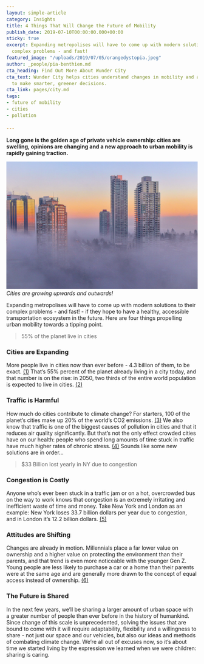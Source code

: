 ```yaml
---
layout: simple-article
category: Insights
title: 4 Things That Will Change the Future of Mobility
publish_date: 2019-07-10T00:00:00.000+00:00
sticky: true
excerpt: Expanding metropolises will have to come up with modern solutions to their
  complex problems - and fast!
featured_image: "/uploads/2019/07/05/orangedystopia.jpeg"
author: _people/pia-benthien.md
cta_heading: Find Out More About Wunder City
cta_text: Wunder City helps cities understand changes in mobility and analyze data
  to make smarter, greener decisions.
cta_link: pages/city.md
tags:
- future of mobility
- cities
- pollution

---
```

**Long gone is the golden age of private vehicle ownership: cities are swelling, opinions are changing and a new approach to urban mobility is rapidly gaining traction.**

![Skyscrapers reach above the fog in a Canadian city](/uploads/2019/07/05/orangedystopia.jpeg "Cities are growing") _Cities are growing upwards and outwards!_

Expanding metropolises will have to come up with modern solutions to their complex problems - and fast! - if they hope to have a healthy, accessible transportation ecosystem in the future. Here are four things propelling urban mobility towards a tipping point.

> 55% of the planet live in cities

### Cities are Expanding

More people live in cities now than ever before - 4.3 billion of them, to be exact. [(1)](https://ourworldindata.org/urbanization) That’s 55% percent of the planet already living in a city today, and that number is on the rise: in 2050, two thirds of the entire world population is expected to live in cities. [(2)](https://www.cnbc.com/2018/05/17/two-thirds-of-global-population-will-live-in-cities-by-2050-un-says.html)

### Traffic is Harmful

How much do cities contribute to climate change? For starters, 100 of the planet’s cities make up 20% of the world’s CO2 emissions. [(3)](https://www.scientificamerican.com/article/heres-how-much-cities-contribute-to-the-worlds-carbon-footprint/ ) We also know that traffic is one of the biggest causes of pollution in cities and that it reduces air quality significantly. But that’s not the only effect crowded cities have on our health: people who spend long amounts of time stuck in traffic have much higher rates of chronic stress. [(4)](https://www.ajpmonline.org/article/S0749-3797(12)00167-5/pdf ) Sounds like some new solutions are in order…

> $33 Billion lost yearly in NY due to congestion

### Congestion is Costly

Anyone who’s ever been stuck in a traffic jam or on a hot, overcrowded bus on the way to work knows that congestion is an extremely irritating and inefficient waste of time and money. Take New York and London as an example: New York loses 33.7 billion dollars per year due to congestion, and in London it’s 12.2 billion dollars. [(5)](https://www.economist.com/graphic-detail/2018/02/28/the-hidden-cost-of-congestion)

### Attitudes are Shifting

Changes are already in motion. Millennials place a far lower value on ownership and a higher value on protecting the environment than their parents, and that trend is even more noticeable with the younger Gen Z. Young people are less likely to purchase a car or a home than their parents were at the same age and are generally more drawn to the concept of equal access instead of ownership. [(6)](https://www.goldmansachs.com/insights/archive/millennials)

### The Future is Shared

In the next few years, we’ll be sharing a larger amount of urban space with a greater number of people than ever before in the history of humankind. Since change of this scale is unprecedented, solving the issues that are bound to come with it will require adaptability, flexibility and a willingness to share - not just our space and our vehicles, but also our ideas and methods of combating climate change. We’re all out of excuses now, so it’s about time we started living by the expression we learned when we were children: sharing is caring.